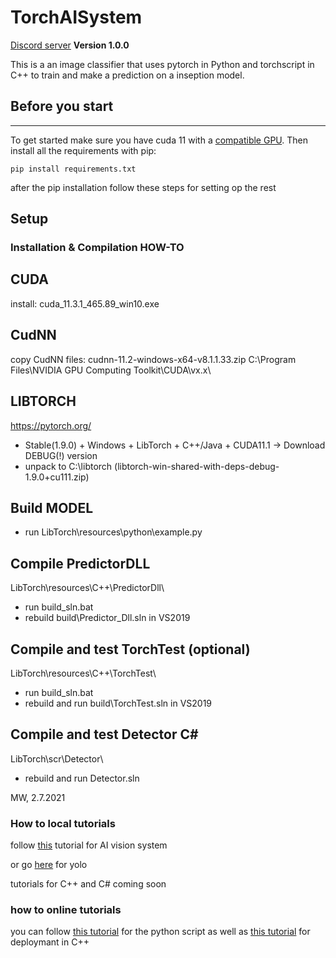 # TorchAISystem
[Discord server](https://discord.gg/Qcme78MB)
**Version 1.0.0**

This is a an image classifier that uses pytorch in Python and torchscript in C++ to train and make a prediction on a inseption model.

## Before you start

---
To get started make sure you have cuda 11 with a [compatible GPU](https://developer.nvidia.com/cuda-gpus). Then install all the requirements with pip:

```shell
pip install requirements.txt
```
after the pip installation follow these steps for setting op the rest

Setup
-----
### Installation & Compilation HOW-TO


CUDA
----
install: cuda_11.3.1_465.89_win10.exe


CudNN
-----
copy CudNN files: cudnn-11.2-windows-x64-v8.1.1.33.zip
C:\Program Files\NVIDIA GPU Computing Toolkit\CUDA\vx.x\


LIBTORCH
--------
https://pytorch.org/ 
- Stable(1.9.0) + Windows + LibTorch + C++/Java + CUDA11.1 -> Download DEBUG(!) version
- unpack to C:\libtorch (libtorch-win-shared-with-deps-debug-1.9.0+cu111.zip)


Build MODEL
-----------
- run LibTorch\resources\python\example.py


Compile PredictorDLL
--------------------
LibTorch\resources\C++\PredictorDll\
- run build_sln.bat
- rebuild build\Predictor_Dll.sln in VS2019


Compile and test TorchTest (optional)
-------------------------------------
LibTorch\resources\C++\TorchTest\
- run build_sln.bat
- rebuild and run build\TorchTest.sln in VS2019


Compile and test Detector C#
----------------------------
LibTorch\scr\Detector\
- rebuild and run Detector.sln


MW, 2.7.2021

### How to local tutorials
follow [this](https://github.com/nikinov/WickonHightech/tree/CleanTorch/src/python/vision_system) tutorial for AI vision system

or go [here](https://github.com/nikinov/WickonHightech/tree/CleanTorch/src/python/yolo) for yolo

tutorials for C++ and C# coming soon

### how to online tutorials
you can follow [this tutorial](https://learnopencv.com/image-classification-using-transfer-learning-in-pytorch/) for the python script
as well as [this tutorial](https://www.youtube.com/watch?v=Dk88zv1KYMI) for deploymant in C++
